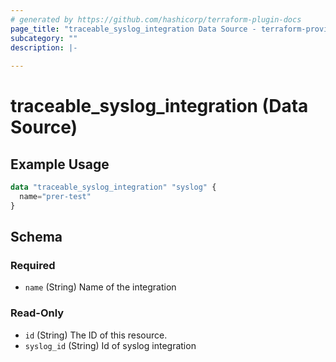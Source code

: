 ```yaml
---
# generated by https://github.com/hashicorp/terraform-plugin-docs
page_title: "traceable_syslog_integration Data Source - terraform-provider-traceable"
subcategory: ""
description: |-
  
---
```


# traceable_syslog_integration (Data Source)

## Example Usage

```terraform
data "traceable_syslog_integration" "syslog" {
  name="prer-test"
}
```



<!-- schema generated by tfplugindocs -->
## Schema

### Required

- `name` (String) Name of the integration

### Read-Only

- `id` (String) The ID of this resource.
- `syslog_id` (String) Id of syslog integration
